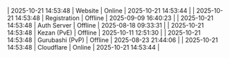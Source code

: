 | 2025-10-21 14:53:48 | Website | Online | 2025-10-21 14:53:44 |
| 2025-10-21 14:53:48 | Registration | Offline | 2025-09-09 16:40:23 |
| 2025-10-21 14:53:48 | Auth Server | Offline | 2025-08-18 09:33:31 |
| 2025-10-21 14:53:48 | Kezan (PvE) | Offline | 2025-10-11 12:51:30 |
| 2025-10-21 14:53:48 | Gurubashi (PvP) | Offline | 2025-08-23 21:44:06 |
| 2025-10-21 14:53:48 | Cloudflare | Online | 2025-10-21 14:53:44 |
